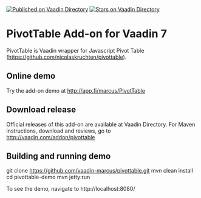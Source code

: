 [![Published on Vaadin  Directory](https://img.shields.io/badge/Vaadin%20Directory-published-00b4f0.svg)](https://vaadin.com/directory/component/pivottable)
[![Stars on Vaadin Directory](https://img.shields.io/vaadin-directory/star/pivottable.svg)](https://vaadin.com/directory/component/pivottable)

# PivotTable Add-on for Vaadin 7

PivotTable is Vaadin wrapper for Javascript Pivot Table (https://github.com/nicolaskruchten/pivottable). 

## Online demo

Try the add-on demo at http://app.fi/marcus/PivotTable

## Download release

Official releases of this add-on are available at Vaadin Directory. For Maven instructions, download and reviews, go to http://vaadin.com/addon/pivottable

## Building and running demo

git clone https://github.com/vaadin-marcus/pivottable.git
mvn clean install
cd pivottable-demo
mvn jetty:run

To see the demo, navigate to http://localhost:8080/
